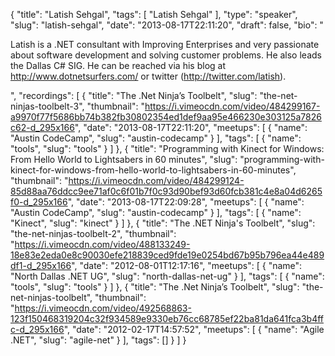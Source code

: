 {
  "title": "Latish Sehgal",
  "tags": [
    "Latish Sehgal"
  ],
  "type": "speaker",
  "slug": "latish-sehgal",
  "date": "2013-08-17T22:11:20",
  "draft": false,
  "bio": "<p>Latish is a .NET consultant with Improving Enterprises and very passionate about software development and solving customer problems. He also leads the Dallas C# SIG. He can be reached via his blog at http://www.dotnetsurfers.com/ or twitter (http://twitter.com/latish).</p>",
  "recordings": [
    {
      "title": "The .Net Ninja’s Toolbelt",
      "slug": "the-net-ninjas-toolbelt-3",
      "thumbnail": "https://i.vimeocdn.com/video/484299167-a9970f77f5686bb74b382fb30802354ed1def9aa95e466230e303125a7826c62-d_295x166",
      "date": "2013-08-17T22:11:20",
      "meetups": [
        {
          "name": "Austin CodeCamp",
          "slug": "austin-codecamp"
        }
      ],
      "tags": [
        {
          "name": "tools",
          "slug": "tools"
        }
      ]
    },
    {
      "title": "Programming with Kinect for Windows: From Hello World to Lightsabers in 60 minutes",
      "slug": "programming-with-kinect-for-windows-from-hello-world-to-lightsabers-in-60-minutes",
      "thumbnail": "https://i.vimeocdn.com/video/484299124-85d88aa76ddcc9ee71af0c6f01b7f0c93d90bef93d60fcb381c4e8a04d6265f0-d_295x166",
      "date": "2013-08-17T22:09:28",
      "meetups": [
        {
          "name": "Austin CodeCamp",
          "slug": "austin-codecamp"
        }
      ],
      "tags": [
        {
          "name": "Kinect",
          "slug": "kinect"
        }
      ]
    },
    {
      "title": "The .NET Ninja's Toolbelt",
      "slug": "the-net-ninjas-toolbelt-2",
      "thumbnail": "https://i.vimeocdn.com/video/488133249-18e83e2eda0e8c90030efe218839ced9fde19e0254bd67b95b796ea44e489df1-d_295x166",
      "date": "2012-08-01T12:17:16",
      "meetups": [
        {
          "name": "North Dallas .NET UG",
          "slug": "north-dallas-net-ug"
        }
      ],
      "tags": [
        {
          "name": "tools",
          "slug": "tools"
        }
      ]
    },
    {
      "title": "The .Net Ninja’s Toolbelt",
      "slug": "the-net-ninjas-toolbelt",
      "thumbnail": "https://i.vimeocdn.com/video/492568863-123f150468319204c32f934589e9330eb76cc68785ef22ba81da641fca3b4ffc-d_295x166",
      "date": "2012-02-17T14:57:52",
      "meetups": [
        {
          "name": "Agile .NET",
          "slug": "agile-net"
        }
      ],
      "tags": []
    }
  ]
}